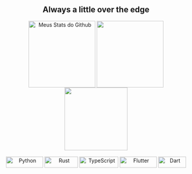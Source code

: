 <h2 align="center"> Always a little over the edge </h2>

<div align="center">
 
  <img align="center" src="https://github-readme-stats.vercel.app/api?username=ogabrielpereira&show_icons=true&theme=midnight-purple&line_height=27" alt="Meus Stats do Github" style="max-width:100%;" height="180em">
  
   <img align="center" src="https://github-readme-stats.vercel.app/api/top-langs/?username=ogabrielpereira&theme=midnight-purple&layout=compact&hide=vue,html,javascript,pascal,cmake,c" style="max-width:100%;" height="180em">
 
   <img align="center" src="https://github-readme-streak-stats.herokuapp.com?user=ogabrielpereira&theme=midnight-purple" style="max-width:100%;" height="170em">

 
</div>

<br>

<div align="center">
  <img alt="Python" src="https://img.shields.io/badge/Python-14354C?style=for-the-badge&logo=python&logoColor=white" style="max-width:100%;" width="100" height="30"   align="middle">
 
  <img alt="Rust" src="https://img.shields.io/badge/Rust-000000?style=for-the-badge&logo=rust&logoColor=white" style="max-width:100%;" width="90" height="30"       align="middle">
 
 <img alt="TypeScript" src="https://img.shields.io/badge/TypeScript-007ACC?style=for-the-badge&logo=typescript&logoColor=white" style="max-width:100%;" width="105" height="30" align="middle">
 
 <img alt="Flutter" src="https://img.shields.io/badge/Flutter-02569B?style=for-the-badge&logo=flutter&logoColor=white" style="max-width:100%;" width="100" height="30" align="middle">
 
 <img alt="Dart" src="https://img.shields.io/badge/Dart-0175C2?style=for-the-badge&logo=dart&logoColor=white" style="max-width:100%;" width="75" height="30" align="middle">

</div>



